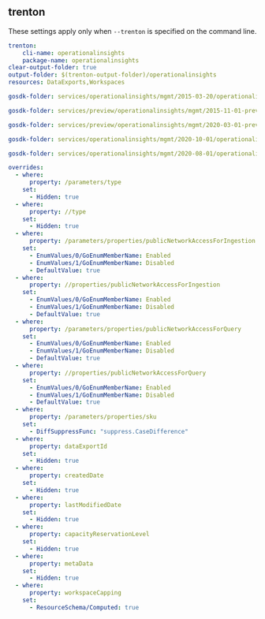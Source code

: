 
## trenton

These settings apply only when `--trenton` is specified on the command line.

``` yaml $(trenton)
trenton:
    cli-name: operationalinsights
    package-name: operationalinsights
clear-output-folder: true
output-folder: $(trenton-output-folder)/operationalinsights
resources: DataExports,Workspaces
```

``` yaml $(tag) == 'package-2015-03' && $(trenton)
gosdk-folder: services/operationalinsights/mgmt/2015-03-20/operationalinsights
```

``` yaml $(tag) == 'package-2015-11-preview' && $(trenton)
gosdk-folder: services/preview/operationalinsights/mgmt/2015-11-01-preview/operationalinsights
```

``` yaml $(tag) == 'package-2020-03-preview' && $(trenton)
gosdk-folder: services/preview/operationalinsights/mgmt/2020-03-01-preview/operationalinsights
```

``` yaml $(tag) == 'package-2020-10' && $(trenton)
gosdk-folder: services/operationalinsights/mgmt/2020-10-01/operationalinsights
```

``` yaml $(tag) == 'package-2020-08' && $(trenton)
gosdk-folder: services/operationalinsights/mgmt/2020-08-01/operationalinsights
```

``` yaml $(trenton)
overrides:
  - where:
      property: /parameters/type
    set:
      - Hidden: true
  - where:
      property: //type
    set:
      - Hidden: true
  - where:
      property: /parameters/properties/publicNetworkAccessForIngestion
    set:
      - EnumValues/0/GoEnumMemberName: Enabled
      - EnumValues/1/GoEnumMemberName: Disabled
      - DefaultValue: true
  - where:
      property: //properties/publicNetworkAccessForIngestion
    set:
      - EnumValues/0/GoEnumMemberName: Enabled
      - EnumValues/1/GoEnumMemberName: Disabled
      - DefaultValue: true
  - where:
      property: /parameters/properties/publicNetworkAccessForQuery
    set:
      - EnumValues/0/GoEnumMemberName: Enabled
      - EnumValues/1/GoEnumMemberName: Disabled
      - DefaultValue: true
  - where:
      property: //properties/publicNetworkAccessForQuery
    set:
      - EnumValues/0/GoEnumMemberName: Enabled
      - EnumValues/1/GoEnumMemberName: Disabled
      - DefaultValue: true
  - where:
      property: /parameters/properties/sku
    set:
      - DiffSuppressFunc: "suppress.CaseDifference" 
  - where:
      property: dataExportId
    set:
      - Hidden: true
  - where:
      property: createdDate
    set:
      - Hidden: true
  - where:
      property: lastModifiedDate
    set:
      - Hidden: true
  - where:
      property: capacityReservationLevel
    set:
      - Hidden: true
  - where:
      property: metaData
    set:
      - Hidden: true
  - where:
      property: workspaceCapping
    set:
      - ResourceSchema/Computed: true
```
